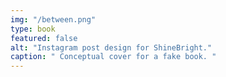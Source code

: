 ```yaml
---
img: "/between.png"
type: book
featured: false
alt: "Instagram post design for ShineBright."
caption: " Conceptual cover for a fake book. "
---
```

